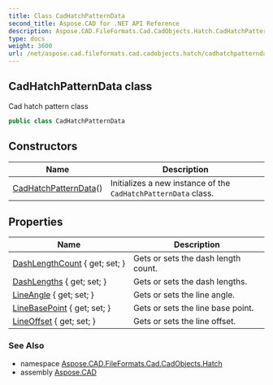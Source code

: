 ```yaml
---
title: Class CadHatchPatternData
second_title: Aspose.CAD for .NET API Reference
description: Aspose.CAD.FileFormats.Cad.CadObjects.Hatch.CadHatchPatternData class. Cad hatch pattern class
type: docs
weight: 3600
url: /net/aspose.cad.fileformats.cad.cadobjects.hatch/cadhatchpatterndata/
---
```

## CadHatchPatternData class

Cad hatch pattern class

```csharp
public class CadHatchPatternData
```

## Constructors

| Name | Description |
| --- | --- |
| [CadHatchPatternData](cadhatchpatterndata/)() | Initializes a new instance of the `CadHatchPatternData` class. |

## Properties

| Name | Description |
| --- | --- |
| [DashLengthCount](../../aspose.cad.fileformats.cad.cadobjects.hatch/cadhatchpatterndata/dashlengthcount/) { get; set; } | Gets or sets the dash length count. |
| [DashLengths](../../aspose.cad.fileformats.cad.cadobjects.hatch/cadhatchpatterndata/dashlengths/) { get; set; } | Gets or sets the dash lengths. |
| [LineAngle](../../aspose.cad.fileformats.cad.cadobjects.hatch/cadhatchpatterndata/lineangle/) { get; set; } | Gets or sets the line angle. |
| [LineBasePoint](../../aspose.cad.fileformats.cad.cadobjects.hatch/cadhatchpatterndata/linebasepoint/) { get; set; } | Gets or sets the line base point. |
| [LineOffset](../../aspose.cad.fileformats.cad.cadobjects.hatch/cadhatchpatterndata/lineoffset/) { get; set; } | Gets or sets the line offset. |

### See Also

* namespace [Aspose.CAD.FileFormats.Cad.CadObjects.Hatch](../../aspose.cad.fileformats.cad.cadobjects.hatch/)
* assembly [Aspose.CAD](../../)


